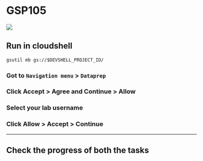 # GSP105
[![](https://api.pointscounter.me/servers/img/subscribe)](https://www.youtube.com/@CloudHustlers)
## Run in cloudshell
```cmd
gsutil mb gs://$DEVSHELL_PROJECT_ID/
```
### Got to `Navigation menu` > `Dataprep`
### Click Accept > Agree and Continue > Allow
### Select your lab username
### Click Allow > Accept > Continue
____
## Check the progress of both the tasks
